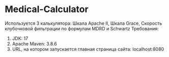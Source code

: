 # Medical-Calculator
Используется 3 калькулятора: Шкала Apache II, Шкала Grace, Скорость клубочковой фильтрации по формулам MDRD и Schwartz
Требования:
  1. JDK: 17
  2. Apache Maven: 3.8.6
  3. URL, на котором запускается главная страница сайта: localhost:8080
